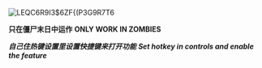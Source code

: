 ![LEQC6R9I3$6ZF{(P3G9R7T6](https://github.com/Seosean/TeammatesOutline/assets/88036696/be559d02-03c2-4dcf-87c7-2b47dc7ef6eb)

**只在僵尸末日中运作**
**ONLY WORK IN ZOMBIES**

***自己住热键设置里设置快捷键来打开功能***
***Set hotkey in controls and enable the feature***
